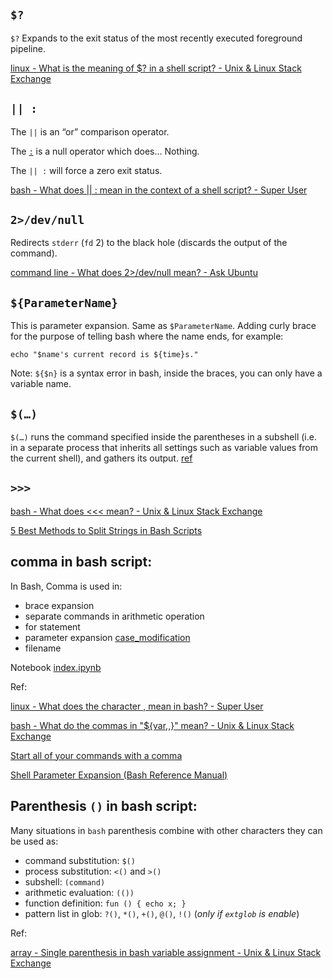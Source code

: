 ## `$?`

`$?` Expands to the exit status of the most recently executed foreground pipeline.

[linux - What is the meaning of $? in a shell script? - Unix & Linux Stack Exchange](https://unix.stackexchange.com/questions/7704/what-is-the-meaning-of-in-a-shell-script#:~:text=%24%3F%20%2DThe%20exit%20status%20of,under%20which%20they%20are%20executing.) 



## `|| :`

The `||` is an “or” comparison operator.

The [`:`](http://www.gnu.org/software/bash/manual/html_node/Bourne-Shell-Builtins.html#index-_003a) is a null operator which does… Nothing. 

The `|| :` will force a zero exit status.

 [bash - What does || : mean in the context of a shell script? - Super User](https://superuser.com/questions/1022374/what-does-mean-in-the-context-of-a-shell-script) 



## `2>/dev/null `

Redirects `stderr` (`fd` 2) to the black hole (discards the output of the command).

[command line - What does 2>/dev/null mean? - Ask Ubuntu](https://askubuntu.com/a/350212/849866)


## `${ParameterName}`

This is parameter expansion. Same as `$ParameterName`. Adding curly brace for the purpose of telling bash where the name ends, for example:

```
echo "$name's current record is ${time}s."
```

Note: `${$n}` is a syntax error in bash, inside the braces, you can only have a variable name.

## `$(…)`

`$(…)` runs the command specified inside the parentheses in a subshell (i.e. in a separate process that inherits all settings such as variable values from the current shell), and gathers its output. [ref](https://stackoverflow.com/a/11065196/3136861)



## `>>>`

 [bash - What does <<< mean? - Unix & Linux Stack Exchange](https://unix.stackexchange.com/questions/80362/what-does-mean/80372#80372) 

 [5 Best Methods to Split Strings in Bash Scripts](https://linuxier.com/how-to-to-split-strings-in-bash-scripts/) 



## comma in bash script:

In Bash, Comma is used in:
-  brace expansion
-  separate commands in arithmetic operation
-  for statement
-  parameter expansion [case_modification](https://web.archive.org/web/20230326214838/https://wiki.bash-hackers.org/syntax/pe#case_modification)
-  filename

Notebook  [index.ipynb](ipynb--comma-in-bash/index.ipynb) 



Ref: 

[linux - What does the character , mean in bash? - Super User](https://superuser.com/questions/184466/what-does-the-character-mean-in-bash#:~:text=Commas%20can%20also%20be%20used,character%20this%20is%20a%20TEST)  

[bash - What do the commas in "${var,,}" mean? - Unix & Linux Stack Exchange](https://unix.stackexchange.com/questions/500274/what-do-the-commas-in-var-mean) 

[Start all of your commands with a comma](https://rhodesmill.org/brandon/2009/commands-with-comma/) 

[Shell Parameter Expansion (Bash Reference Manual)](https://www.gnu.org/software/bash/manual/html_node/Shell-Parameter-Expansion.html) 



## Parenthesis `()` in bash script:

Many situations in `bash` parenthesis combine with other characters they can be used as:

- command substitution: `$()`
- process substitution: `<()` and `>()`
- subshell: `(command)`
- arithmetic evaluation: `(())`
- function definition: `fun () { echo x; }`
- pattern list in glob: `?()`, `*()`, `+()`, `@()`, `!()` (*only if `extglob` is enable*)

Ref:

[array - Single parenthesis in bash variable assignment - Unix & Linux Stack Exchange](https://unix.stackexchange.com/questions/217877/single-parenthesis-in-bash-variable-assignment/217878#217878) 